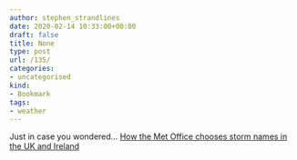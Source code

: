 ```yaml
---
author: stephen_strandlines
date: 2020-02-14 10:33:00+00:00
draft: false
title: None
type: post
url: /135/
categories:
- uncategorised
kind:
- Bookmark
tags:
- weather
---
```


Just in case you wondered… [How the Met Office chooses storm names in the UK and Ireland](https://www.wired.co.uk/article/uk-storm-names)
